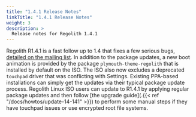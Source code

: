 ```yaml
---
title: "1.4.1 Release Notes"
linkTitle: "1.4.1 Release Notes"
weight: 3
description: >
  Release notes for Regolith 1.4.1
---
```


Regolith R1.4.1 is a fast follow up to 1.4 that fixes a few serious bugs, [detailed on the mailing list](https://www.freelists.org/post/regolith-linux/Package-Updates-to-Release). In addition to the package updates, a new boot animation is provided by the package `plymouth-theme-regolith` that is installed by default on the ISO. The ISO also now excludes a deprecated `touchpad` driver that was conflicting with Settings. Existing PPA-based installations can simply get the updates via their typical package update process. Regolith Linux ISO users can update to R1.4.1 by applying regular package updates and then follow [the upgrade guide](.{{< ref "/docs/howtos/update-14-141" >}}) to perform some manual steps if they have touchpad issues or use encrypted root file systems.
